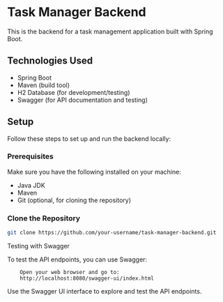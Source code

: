 # Task Manager Backend

This is the backend for a task management application built with Spring Boot.

## Technologies Used

- Spring Boot
- Maven (build tool)
- H2 Database (for development/testing)
- Swagger (for API documentation and testing)

## Setup

Follow these steps to set up and run the backend locally:

### Prerequisites

Make sure you have the following installed on your machine:
- Java JDK
- Maven
- Git (optional, for cloning the repository)

### Clone the Repository

```bash
git clone https://github.com/your-username/task-manager-backend.git
```

Testing with Swagger

To test the API endpoints, you can use Swagger:
```
    Open your web browser and go to: 
    http://localhost:8080/swagger-ui/index.html
```
Use the Swagger UI interface to explore and test the API endpoints.
